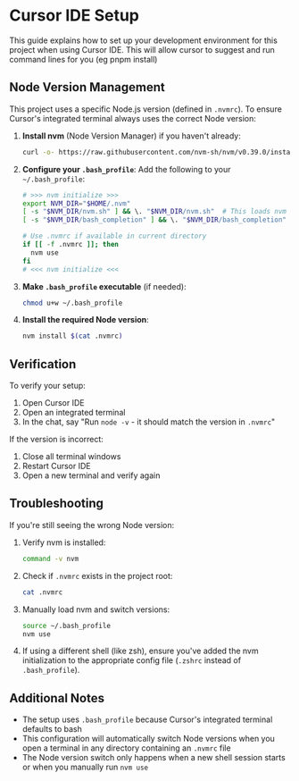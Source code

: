 # Cursor IDE Setup

This guide explains how to set up your development environment for this project when using Cursor IDE.
This will allow cursor to suggest and run command lines for you (eg pnpm install)

## Node Version Management

This project uses a specific Node.js version (defined in `.nvmrc`). To ensure Cursor's integrated terminal always uses the correct Node version:

1. **Install nvm** (Node Version Manager) if you haven't already:

   ```bash
   curl -o- https://raw.githubusercontent.com/nvm-sh/nvm/v0.39.0/install.sh | bash
   ```

2. **Configure your `.bash_profile`**:
   Add the following to your `~/.bash_profile`:

   ```bash
   # >>> nvm initialize >>>
   export NVM_DIR="$HOME/.nvm"
   [ -s "$NVM_DIR/nvm.sh" ] && \. "$NVM_DIR/nvm.sh"  # This loads nvm
   [ -s "$NVM_DIR/bash_completion" ] && \. "$NVM_DIR/bash_completion"  # This loads nvm bash_completion

   # Use .nvmrc if available in current directory
   if [[ -f .nvmrc ]]; then
     nvm use
   fi
   # <<< nvm initialize <<<
   ```

3. **Make `.bash_profile` executable** (if needed):

   ```bash
   chmod u+w ~/.bash_profile
   ```

4. **Install the required Node version**:
   ```bash
   nvm install $(cat .nvmrc)
   ```

## Verification

To verify your setup:

1. Open Cursor IDE
2. Open an integrated terminal
3. In the chat, say "Run `node -v` - it should match the version in `.nvmrc`"

If the version is incorrect:

1. Close all terminal windows
2. Restart Cursor IDE
3. Open a new terminal and verify again

## Troubleshooting

If you're still seeing the wrong Node version:

1. Verify nvm is installed:

   ```bash
   command -v nvm
   ```

2. Check if `.nvmrc` exists in the project root:

   ```bash
   cat .nvmrc
   ```

3. Manually load nvm and switch versions:

   ```bash
   source ~/.bash_profile
   nvm use
   ```

4. If using a different shell (like zsh), ensure you've added the nvm initialization to the appropriate config file (`.zshrc` instead of `.bash_profile`).

## Additional Notes

- The setup uses `.bash_profile` because Cursor's integrated terminal defaults to bash
- This configuration will automatically switch Node versions when you open a terminal in any directory containing an `.nvmrc` file
- The Node version switch only happens when a new shell session starts or when you manually run `nvm use`
